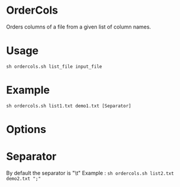 OrderCols
=========

Orders columns of a file from a given list of column names.

Usage
====

`sh ordercols.sh list_file input_file`

Example
====

`sh ordercols.sh list1.txt demo1.txt [Separator]`

Options
====

Separator
===

By default the separator is "\t"
Example : `sh ordercols.sh list2.txt demo2.txt ";"`